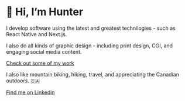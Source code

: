 # 👋 Hi, I’m Hunter

I develop software using the latest and greatest technilogies - such as React Native and Next.js. 

I also do all kinds of graphic design - including print design, CGI, and engaging social media content. 

[Check out some of my work](https://oxen.dev/)

I also like mountain biking, hiking, travel, and appreciating the Canadian outdoors. 🇨🇦

[Find me on Linkedin](https://www.linkedin.com/in/hunterunger/)
